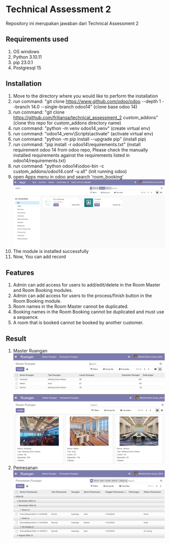 # Technical Assessment 2
Repository ini merupakan jawaban dari Technical Assessment 2

## Requirements used
1. OS windows
2. Python 3.10.11
3. pip 23.0.1
4. Postgresql 15

## Installation
1. Move to the directory where you would like to perform the installation
2. run command: "git clone https://www.github.com/odoo/odoo --depth 1 --branch 14.0 --single-branch odoo14" (clone base odoo 14)
3. run command: "git clone https://github.com/friliansa/technical_assessment_2 custom_addons" (clone this repo for custom_addons directory name)
4. run command: "python -m venv odoo14_venv" (create virtual env)
5. run command: "odoo14_venv\Scripts\activate" (activate virtual env)
6. run command: "python -m pip install --upgrade pip" (install pip)
7. run command: "pip install -r odoo14\requirements.txt" (install requirement odoo 14 from odoo repo, Please check the manually installed requirements against the requirements listed in odoo14/requirements.txt)
8. run command: "python odoo14\odoo-bin -c custom_addons/odoo14.conf -u all" (init running odoo)
9. open Apps menu in odoo and search 'room_booking'
   ![Install Module](assets/install_module_room_booking.png)
10. The module is installed successfully
11. Now, You can add record

## Features
1. Admin can add access for users to add/edit/delete in the Room Master and Room Booking modules.
2. Admin can add access for users to the process/finish button in the Room Booking module.
3. Room names in the Room Master cannot be duplicated.
4. Booking names in the Room Booking cannot be duplicated and must use a sequence.
5. A room that is booked cannot be booked by another customer.

## Result
1. Master Ruangan
   ![List Ruangan](assets/list_ruangan.png)
   ![Grid Ruangan](assets/grid_ruangan.png)
2. Pemesanan
   ![List Pemesanan](assets/list_pemesanan.png)

